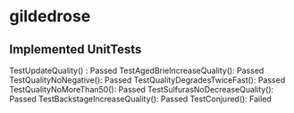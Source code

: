# gildedrose
Implemented UnitTests
---------------------------
TestUpdateQuality() : Passed
TestAgedBrieIncreaseQuality(): Passed
TestQualityNoNegative(): Passed
TestQualityDegradesTwiceFast(): Passed
TestQualityNoMoreThan50(): Passed
TestSulfurasNoDecreaseQuality(): Passed
TestBackstageIncreaseQuality(): Passed
TestConjured(): Failed




